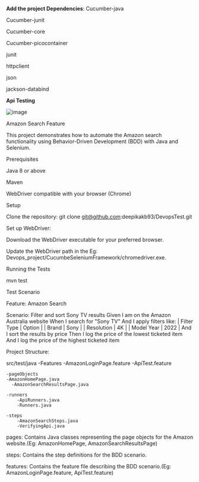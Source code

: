 **Add the project Dependencies**:
Cucumber-java

Cucumber-junit

Cucumber-core

Cucumber-picocontainer

junit

httpclient

json

jackson-databind

**Api Testing**


![image](https://github.com/deepikakb93/DevopsTest/assets/70422581/5f958412-366a-4636-9bb2-6802d43969db)

Amazon Search Feature

This project demonstrates how to automate the Amazon search functionality using Behavior-Driven Development (BDD) 
with Java and Selenium.

Prerequisites

Java 8 or above

Maven

WebDriver compatible with your browser (Chrome)

Setup

Clone the repository: git clone git@github.com:deepikakb93/DevopsTest.git

Set up WebDriver:

Download the WebDriver executable for your preferred browser.

Update the WebDriver path in the Eg: Devops_project/CucumbeSeleniumFramework/chromedriver.exe.

Running the Tests

mvn test

Test Scenario

Feature: Amazon Search

  Scenario: Filter and sort Sony TV results
    Given I am on the Amazon Australia website
    When I search for "Sony TV"
    And I apply filters like:
      | Filter Type  | Option      |
      | Brand        | Sony        |
      | Resolution   | 4K          |
      | Model Year   | 2022        |
    And I sort the results by price 
    Then I log the price of the lowest ticketed item
    And I log the price of the highest ticketed item
	
Project Structure:

src/test/java
    -Features
		-AmazonLoginPage.feature
    -ApiTest.feature
        
    -pageObjects
	-AmazonHomePage.java
      -AmazonSearchResultsPage.java
            
    -runners
        -ApiRunners.java
        -Runners.java
        
	-steps
		-AmazonSearchSteps.java
		-VerifyingApi.java

  
pages: Contains Java classes representing the page objects for the Amazon website.(Eg: AmazonHomePage, AmazonSearchResultsPage)

steps: Contains the step definitions for the BDD scenario.

features: Contains the feature file describing the BDD scenario.(Eg: AmazonLoginPage.feature, ApiTest.feature)
